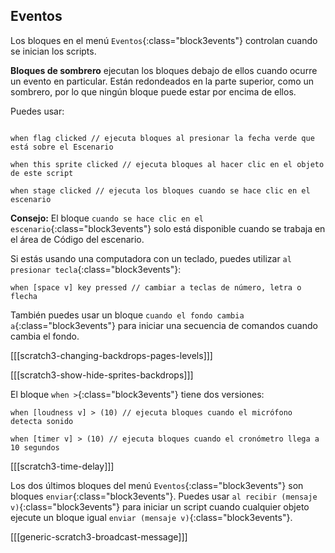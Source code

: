 ## Eventos

Los bloques en el menú `Eventos`{:class="block3events"} controlan cuando se inician los scripts.

**Bloques de sombrero** ejecutan los bloques debajo de ellos cuando ocurre un evento en particular. Están redondeados en la parte superior, como un sombrero, por lo que ningún bloque puede estar por encima de ellos.

Puedes usar:

```blocks3

when flag clicked // ejecuta bloques al presionar la fecha verde que está sobre el Escenario

when this sprite clicked // ejecuta bloques al hacer clic en el objeto de este script

when stage clicked // ejecuta los bloques cuando se hace clic en el escenario

```

**Consejo:** El bloque `cuando se hace clic en el escenario`{:class="block3events"} solo está disponible cuando se trabaja en el área de Código del escenario.

Si estás usando una computadora con un teclado, puedes utilizar `al presionar tecla`{:class="block3events"}:

```blocks3
when [space v] key pressed // cambiar a teclas de número, letra o flecha
```

También puedes usar un bloque `cuando el fondo cambia a`{:class="block3events"} para iniciar una secuencia de comandos cuando cambia el fondo.

[[[scratch3-changing-backdrops-pages-levels]]]

[[[scratch3-show-hide-sprites-backdrops]]]


El bloque `when >`{:class="block3events"} tiene dos versiones:

```blocks3
when [loudness v] > (10) // ejecuta bloques cuando el micrófono detecta sonido

when [timer v] > (10) // ejecuta bloques cuando el cronómetro llega a 10 segundos
```

[[[scratch3-time-delay]]]


Los dos últimos bloques del menú `Eventos`{:class="block3events"} son bloques `enviar`{:class="block3events"}. Puedes usar `al recibir (mensaje v)`{:class="block3events"} para iniciar un script cuando cualquier objeto ejecute un bloque igual `enviar (mensaje v)`{:class="block3events"}.

[[[generic-scratch3-broadcast-message]]]

